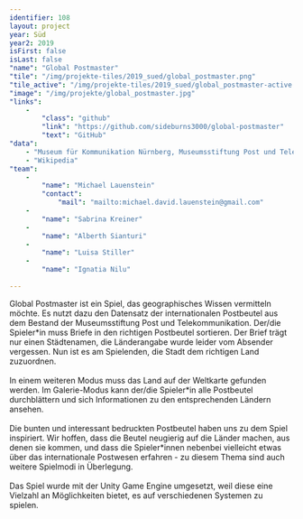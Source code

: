 ```yaml
---
identifier: 108
layout: project
year: Süd
year2: 2019
isFirst: false
isLast: false
"name": "Global Postmaster"
"tile": "/img/projekte-tiles/2019_sued/global_postmaster.png"
"tile_active": "/img/projekte-tiles/2019_sued/global_postmaster-active.png"
"image": "/img/projekte/global_postmaster.jpg"
"links":
    -
        "class": "github"
        "link": "https://github.com/sideburns3000/global-postmaster"
        "text": "GitHub"
"data":
    - "Museum für Kommunikation Nürnberg, Museumsstiftung Post und Telekommunikation"
    - "Wikipedia"
"team":
    -
        "name": "Michael Lauenstein"
        "contact":
            "mail": "mailto:michael.david.lauenstein@gmail.com"
    -
        "name": "Sabrina Kreiner"
    -
        "name": "Alberth Sianturi"
    -
        "name": "Luisa Stiller"
    -
        "name": "Ignatia Nilu"
           
---
```

Global Postmaster ist ein Spiel, das geographisches Wissen vermitteln möchte. Es nutzt dazu den Datensatz der internationalen Postbeutel aus dem Bestand der Museumsstiftung Post und Telekommunikation. Der/die Spieler\*in muss Briefe in den richtigen Postbeutel sortieren. Der Brief trägt nur einen Städtenamen, die Länderangabe wurde leider vom Absender vergessen. Nun ist es am Spielenden, die Stadt dem richtigen Land zuzuordnen.
<br/><br/>
In einem weiteren Modus muss das Land auf der Weltkarte gefunden werden. Im Galerie-Modus kann der/die Spieler\*in alle Postbeutel durchblättern und sich Informationen zu den entsprechenden Ländern ansehen.
<br/><br/>
Die bunten und interessant bedruckten Postbeutel haben uns zu dem Spiel inspiriert. Wir hoffen, dass die Beutel neugierig auf die Länder machen, aus denen sie kommen, und dass die Spieler\*innen nebenbei vielleicht etwas über das internationale Postwesen erfahren - zu diesem Thema sind auch weitere Spielmodi in Überlegung.
<br/><br/>
Das Spiel wurde mit der Unity Game Engine umgesetzt, weil diese eine Vielzahl an Möglichkeiten bietet, es auf verschiedenen Systemen zu spielen.